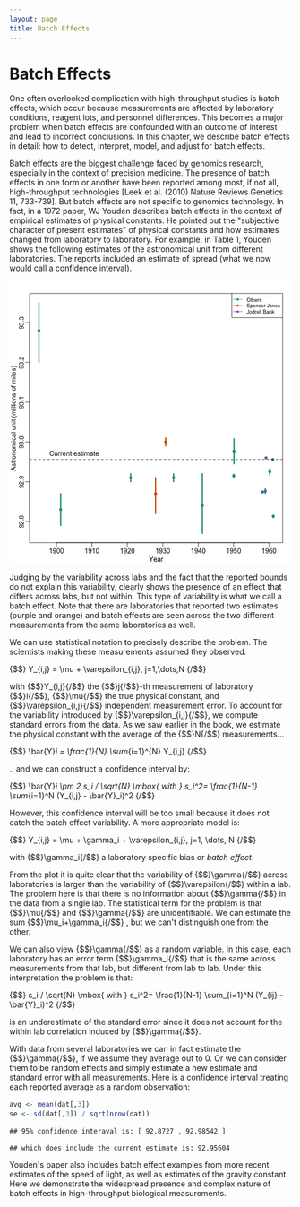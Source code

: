 ```yaml
---
layout: page
title: Batch Effects
---
```




# Batch Effects

One often overlooked complication with high-throughput studies is batch effects, which occur because measurements are affected by laboratory conditions, reagent lots, and personnel differences. This becomes a major problem when batch effects are confounded with an outcome of interest and lead to incorrect conclusions. In this chapter, we describe batch effects in detail: how to detect, interpret, model, and adjust for batch effects.

Batch effects are the biggest challenge faced by genomics research, especially in the context of precision medicine. The presence of batch effects in one form or another have been reported among most, if not all, high-throughput technologies [Leek et al. (2010) Nature Reviews Genetics 11, 733-739]. But batch effects are not specific to genomics technology. In fact, in a 1972 paper, WJ Youden describes batch effects in the context of empirical estimates of physical constants. He pointed out the "subjective character of present estimates" of physical constants and how estimates changed from laboratory to laboratory. For example, in Table 1, Youden shows the following estimates of the astronomical unit from different laboratories. The reports included an estimate of spread (what we now would call a confidence interval).

![Estimates of the astronomical unit with estimates of spread, versus year it was reported. The two laboratories that reported more than one estimate are shown in color.](images/R/intro_to_batch_effects-tmp-astronomical_units-1.png) 

Judging by the variability across labs and the fact that the reported bounds do not explain this variability, clearly shows the presence of an effect that differs across labs, but not within. This type of variability is what we call a batch effect. Note that there are laboratories that reported two estimates (purple and orange) and batch effects are seen across the two different measurements from the same laboratories as well. 


We can use statistical notation to precisely describe the problem. The scientists making these measurements assumed they observed:

{$$}
Y_{i,j} = 
\mu + \varepsilon_{i,j}, j=1,\dots,N
{/$$}

with {$$}Y_{i,j}{/$$} the {$$}j{/$$}-th measurement of laboratory {$$}i{/$$}, {$$}\mu{/$$} the true physical constant, and {$$}\varepsilon_{i,j}{/$$} independent measurement error. To account for the variability introduced by {$$}\varepsilon_{i,j}{/$$}, we compute standard errors from the data. As we saw earlier in the book, we estimate the physical constant with the average of the {$$}N{/$$} measurements...

{$$}
\bar{Y}_i = 
\frac{1}{N} \sum_{i=1}^{N} Y_{i,j}
{/$$}

.. and we can construct a confidence interval by:

{$$}
\bar{Y}_i 
 \pm 2 s_i / \sqrt{N} \mbox{ with }
s_i^2= 
\frac{1}{N-1} \sum_{i=1}^N (Y_{i,j} - 
\bar{Y}_i)^2
{/$$}

However, this confidence interval will be too small because it does not catch the batch effect variability. A more appropriate model is:

{$$}
Y_{i,j} = \mu +
\gamma_i + \varepsilon_{i,j}, j=1, \dots, N
{/$$}

with {$$}\gamma_i{/$$} a laboratory specific bias or _batch effect_. 

From the plot it is quite clear that the variability of {$$}\gamma{/$$} across laboratories is larger than the variability of {$$}\varepsilon{/$$} within a lab. The problem here is that there is no information about {$$}\gamma{/$$} in the data from a single lab. The statistical term for the problem is that {$$}\mu{/$$} and {$$}\gamma{/$$} are unidentifiable. We can estimate the sum {$$}\mu_i+\gamma_i{/$$} , but we can't distinguish one from the other.

We can also view {$$}\gamma{/$$} as a random variable. In this case, each laboratory has an error term {$$}\gamma_i{/$$} that is the same across measurements from that lab, but different from lab to lab. Under this interpretation the problem is that: 

{$$}
 s_i / \sqrt{N} \mbox{ with } 
 s_i^2= 
\frac{1}{N-1} \sum_{i=1}^N (Y_{ij} - 
\bar{Y}_i)^2
{/$$}

is an underestimate of the standard error since it does not account for the within lab correlation induced by {$$}\gamma{/$$}.

With data from several laboratories we can in fact estimate the {$$}\gamma{/$$}, if we assume they average out to 0. Or we can consider them to be random effects and simply estimate a new estimate and standard error with all measurements. Here is a confidence interval treating each reported average as a random observation:


```r
avg <- mean(dat[,3])
se <- sd(dat[,3]) / sqrt(nrow(dat))
```


```
## 95% confidence interaval is: [ 92.8727 , 92.98542 ]
```

```
## which does include the current estimate is: 92.95604
```


Youden's paper also includes batch effect examples from more recent estimates of the speed of light, as well as estimates of the gravity constant. Here we demonstrate the widespread presence and complex nature of batch effects in high-throughput biological measurements. 











